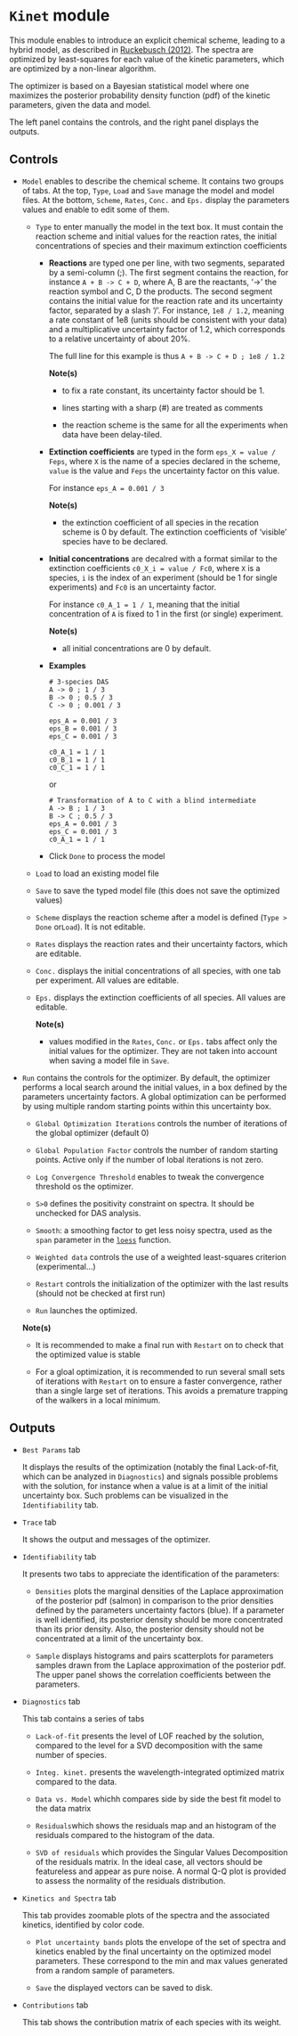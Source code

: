 # `Kinet` module

This module enables to introduce an explicit chemical scheme, leading to
a hybrid model, as described in [Ruckebusch
(2012)](http://dx.doi.org/10.1016/j.jphotochemrev.2011.10.002). The
spectra are optimized by least-squares for each value of the kinetic
parameters, which are optimized by a non-linear algorithm.

The optimizer is based on a Bayesian statistical model where one
maximizes the posterior probability density function (pdf) of the
kinetic parameters, given the data and model.

The left panel contains the controls, and the right panel displays the
outputs.

## Controls

  - `Model` enables to describe the chemical scheme. It contains two
    groups of tabs. At the top, `Type`, `Load` and `Save` manage the
    model and model files. At the bottom, `Scheme`, `Rates`, `Conc.` and
    `Eps.` display the parameters values and enable to edit some of
    them.
    
      - `Type` to enter manually the model in the text box. It must
        contain the reaction scheme and initial values for the reaction
        rates, the initial concentrations of species and their maximum
        extinction coefficients
        
          - **Reactions** are typed one per line, with two segments,
            separated by a semi-column (;). The first segment contains
            the reaction, for instance `A + B -> C + D`, where A, B are
            the reactants, ‘-\>’ the reaction symbol and C, D the
            products. The second segment contains the initial value for
            the reaction rate and its uncertainty factor, separated by a
            slash ‘/’. For instance, `1e8 / 1.2`, meaning a rate
            constant of 1e8 (units should be consistent with your data)
            and a multiplicative uncertainty factor of 1.2, which
            corresponds to a relative uncertainty of about 20%.
            
            The full line for this example is thus `A + B -> C + D ; 1e8
            / 1.2`
            
            **Note(s)**
            
              - to fix a rate constant, its uncertainty factor should be
                1.
            
              - lines starting with a sharp (\#) are treated as comments
            
              - the reaction scheme is the same for all the experiments
                when data have been delay-tiled.
        
          - **Extinction coefficients** are typed in the form `eps_X =
            value / Feps`, where `X` is the name of a species declared
            in the scheme, `value` is the value and `Feps` the
            uncertainty factor on this value.
            
            For instance `eps_A = 0.001 / 3`
            
            **Note(s)**
            
              - the extinction coefficient of all species in the
                recation scheme is 0 by default. The extinction
                coefficients of ‘visible’ species have to be declared.
        
          - **Initial concentrations** are decalred with a format
            similar to the extinction coefficients `c0_X_i = value /
            Fc0`, where `X` is a species, `i` is the index of an
            experiment (should be 1 for single experiments) and `Fc0` is
            an uncertainty factor.
            
            For instance `c0_A_1 = 1 / 1`, meaning that the initial
            concentration of `A` is fixed to 1 in the first (or single)
            experiment.
            
            **Note(s)**
            
              - all initial concentrations are 0 by default.
        
          - **Examples**
            
                # 3-species DAS 
                A -> 0 ; 1 / 3 
                B -> 0 ; 0.5 / 3 
                C -> 0 ; 0.001 / 3 
                
                eps_A = 0.001 / 3 
                eps_B = 0.001 / 3 
                eps_C = 0.001 / 3 
                
                c0_A_1 = 1 / 1 
                c0_B_1 = 1 / 1 
                c0_C_1 = 1 / 1 
            
            or
            
                # Transformation of A to C with a blind intermediate 
                A -> B ; 1 / 3 
                B -> C ; 0.5 / 3 
                eps_A = 0.001 / 3 
                eps_C = 0.001 / 3 
                c0_A_1 = 1 / 1 
        
          - Click `Done` to process the model
    
      - `Load` to load an existing model file
    
      - `Save` to save the typed model file (this does not save the
        optimized values)
    
      - `Scheme` displays the reaction scheme after a model is defined
        (`Type > Done` or`Load`). It is not editable.
    
      - `Rates` displays the reaction rates and their uncertainty
        factors, which are editable.
    
      - `Conc.` displays the initial concentrations of all species, with
        one tab per experiment. All values are editable.
    
      - `Eps.` displays the extinction coefficients of all species. All
        values are editable.
        
        **Note(s)**
        
          - values modified in the `Rates`, `Conc.` or `Eps.` tabs
            affect only the initial values for the optimizer. They are
            not taken into account when saving a model file in `Save`.

  - `Run` contains the controls for the optimizer. By default, the
    optimizer performs a local search around the initial values, in a
    box defined by the parameters uncertainty factors. A global
    optimization can be performed by using multiple random starting
    points within this uncertainty box.
    
      - `Global Optimization Iterations` controls the number of
        iterations of the global optimizer (default 0)
    
      - `Global Population Factor` controls the number of random
        starting points. Active only if the number of lobal iterations
        is not zero.
    
      - `Log Convergence Threshold` enables to tweak the convergence
        threshold os the optimizer.
    
      - `S>0` defines the positivity constraint on spectra. It should be
        unchecked for DAS analysis.
    
      - `Smooth`: a smoothing factor to get less noisy spectra, used as
        the `span` parameter in the
        [`loess`](https://www.rdocumentation.org/packages/stats/versions/3.6.2/topics/loess)
        function.
    
      - `Weighted data` controls the use of a weighted least-squares
        criterion (experimental…)
    
      - `Restart` controls the initialization of the optimizer with the
        last results (should not be checked at first run)
    
      - `Run` launches the optimized.
    
    **Note(s)**
    
      - It is recommended to make a final run with `Restart` on to check
        that the optimized value is stable
    
      - For a gloal optimization, it is recommended to run several small
        sets of iterations with `Restart` on to ensure a faster
        convergence, rather than a single large set of iterations. This
        avoids a premature trapping of the walkers in a local minimum.

## Outputs

  - `Best Params` tab
    
    It displays the results of the optimization (notably the final
    Lack-of-fit, which can be analyzed in `Diagnostics`) and signals
    possible problems with the solution, for instance when a value is at
    a limit of the initial uncertainty box. Such problems can be
    visualized in the `Identifiability` tab.

  - `Trace` tab
    
    It shows the output and messages of the optimizer.

  - `Identifiability` tab
    
    It presents two tabs to appreciate the identification of the
    parameters:
    
      - `Densities` plots the marginal densities of the Laplace
        approximation of the posterior pdf (salmon) in comparison to the
        prior densities defined by the parameters uncertainty factors
        (blue). If a parameter is well identified, its posterior density
        should be more concentrated than its prior density. Also, the
        posterior density should not be concentrated at a limit of the
        uncertainty box.
    
      - `Sample` displays histograms and pairs scatterplots for
        parameters samples drawn from the Laplace approximation of the
        posterior pdf. The upper panel shows the correlation
        coefficients between the parameters.

  - `Diagnostics` tab
    
    This tab contains a series of tabs
    
      - `Lack-of-fit` presents the level of LOF reached by the solution,
        compared to the level for a SVD decomposition with the same
        number of species.
    
      - `Integ. kinet.` presents the wavelength-integrated optimized
        matrix compared to the data.
    
      - `Data vs. Model` whichh compares side by side the best fit model
        to the data matrix
    
      - `Residuals`which shows the residuals map and an histogram of the
        residuals compared to the histogram of the data.
    
      - `SVD of residuals` which provides the Singular Values
        Decomposition of the residuals matrix. In the ideal case, all
        vectors should be featureless and appear as pure noise. A normal
        Q-Q plot is provided to assess the normality of the residuals
        distribution.

  - `Kinetics and Spectra` tab
    
    This tab provides zoomable plots of the spectra and the associated
    kinetics, identified by color code.
    
      - `Plot uncertainty bands` plots the envelope of the set of
        spectra and kinetics enabled by the final uncertainty on the
        optimized model parameters. These correspond to the min and max
        values generated from a random sample of parameters.
    
      - `Save` the displayed vectors can be saved to disk.

  - `Contributions` tab
    
    This tab shows the contribution matrix of each species with its
    weight.
